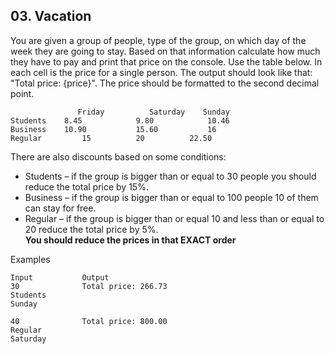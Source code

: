## 03. Vacation

You are given a group of people, type of the group, on which day of the week they are going to stay. Based on that information calculate how much they have to pay and print that price on the console. Use the table below. In each cell is the price for a single person. The output should look like that: "Total price: {price}". The price should be formatted to the second decimal point.
	
 ```
                Friday	        Saturday	Sunday
Students	8.45	        9.80	        10.46
Business	10.90	        15.60	        16
Regular	        15	        20	        22.50
```

There are also discounts based on some conditions:
- Students – if the group is bigger than or equal to 30 people you should reduce the total price by 15%.
- Business – if the group is bigger than or equal to  100 people 10 of them can stay for free.
- Regular – if the group is bigger than or equal 10 and less than or equal to 20 reduce the total price by 5%.<br>
**You should reduce the prices in that EXACT order**

Examples

```
Input	        Output
30              Total price: 266.73
Students
Sunday	

40              Total price: 800.00
Regular
Saturday	
```
